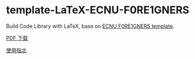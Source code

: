 # template-LaTeX-ECNU-F0RE1GNERS
Build Code Library with LaTeX,  base on [ECNU F0RE1GNERS template](https://github.com/F0RE1GNERS/template/tree/master).

[PDF 下载](https://github.com/XCPCIO/template-LaTeX-ECNU-F0RE1GNERS/raw/gh-pages/template.pdf)

[使用指北](https://xcpcio.com/code-library/code-library-build/#latex-ecnu-f0re1gners)
